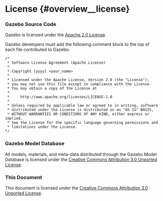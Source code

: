 License {#overview__license}
====

### Gazebo Source Code
Gazebo is licensed under the [Apache 2.0 License](http://www.apache.org/licenses/LICENSE-2.0).

Gazebo developers must add the following comment block to the top of each file contributed to Gazebo.

~~~
/*
 * Software License Agreement (Apache License)
 * 
 * Copyright [yyyy] <your_name>
 * 
 * Licensed under the Apache License, Version 2.0 (the "License");
 * you may not use this file except in compliance with the License.
 * You may obtain a copy of the License at
 * 
 *     http://www.apache.org/licenses/LICENSE-2.0
 * 
 * Unless required by applicable law or agreed to in writing, software
 * distributed under the License is distributed on an "AS IS" BASIS,
 * WITHOUT WARRANTIES OR CONDITIONS OF ANY KIND, either express or implied.
 * See the License for the specific language governing permissions and
 * limitations under the License.
*/
~~~

### Gazebo Model Database
All models, materials, and meta-data distributed through the Gazebo Model Database is licensed under the [Creative Commons Attribution 3.0 Unported License](http://creativecommons.org/licenses/by/3.0/).

### This Document

This document is licensed under the [Creative Commons Attribution 3.0 Unported License](http://creativecommons.org/licenses/by/3.0/).
